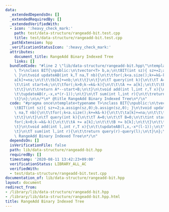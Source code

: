 ```yaml
---
data:
  _extendedDependsOn: []
  _extendedRequiredBy: []
  _extendedVerifiedWith:
  - icon: ':heavy_check_mark:'
    path: test/data-structure/rangeadd-bit.test.cpp
    title: test/data-structure/rangeadd-bit.test.cpp
  _pathExtension: hpp
  _verificationStatusIcon: ':heavy_check_mark:'
  attributes:
    document_title: RangeAdd Binary Indexed Tree
    links: []
  bundledCode: "#line 2 \"lib/data-structure/rangeadd-bit.hpp\"\ntemplate<typename\
    \ T>\nclass BIT{\npublic:\n\tvector<T> b,a;\n\tBIT(int sz){ sz+=2;a.assign(sz,0);b.assign(sz,0);\
    \ }\n\tvoid updateAB(int k,T na,T nb){\n\t\tfor(;k<a.size();k+=k&-k){\n\t\t\t\
    a[k]+=na;\n\t\t\tb[k]+=nb;\n\t\t}\n\t}\n\tT query(int k){\n\t\tT A=0;\n\t\tT B=0;\n\
    \t\tint start=k;\n\t\tfor(;k>0;k-=k&-k){\n\t\t\tA += a[k];\n\t\t\tB += b[k];\n\
    \t\t}\n\t\treturn A*--start+B;\n\t}\n\tvoid add(int l,int r,T x){\n\t\tupdateAB(l,x,-x*(l-1));\n\
    \t\tupdateAB(r,-x,x*(r-1));\n\t}\n\tT sum(int l,int r){\n\t\treturn query(r)-query(l);\n\
    \t}\n};\n\n/*\n* @title RangeAdd Binary Indexed Tree\n*/\n"
  code: "#pragma once\ntemplate<typename T>\nclass BIT{\npublic:\n\tvector<T> b,a;\n\
    \tBIT(int sz){ sz+=2;a.assign(sz,0);b.assign(sz,0); }\n\tvoid updateAB(int k,T\
    \ na,T nb){\n\t\tfor(;k<a.size();k+=k&-k){\n\t\t\ta[k]+=na;\n\t\t\tb[k]+=nb;\n\
    \t\t}\n\t}\n\tT query(int k){\n\t\tT A=0;\n\t\tT B=0;\n\t\tint start=k;\n\t\t\
    for(;k>0;k-=k&-k){\n\t\t\tA += a[k];\n\t\t\tB += b[k];\n\t\t}\n\t\treturn A*--start+B;\n\
    \t}\n\tvoid add(int l,int r,T x){\n\t\tupdateAB(l,x,-x*(l-1));\n\t\tupdateAB(r,-x,x*(r-1));\n\
    \t}\n\tT sum(int l,int r){\n\t\treturn query(r)-query(l);\n\t}\n};\n\n/*\n* @title\
    \ RangeAdd Binary Indexed Tree\n*/\n"
  dependsOn: []
  isVerificationFile: false
  path: lib/data-structure/rangeadd-bit.hpp
  requiredBy: []
  timestamp: '2020-08-11 13:42:23+09:00'
  verificationStatus: LIBRARY_ALL_AC
  verifiedWith:
  - test/data-structure/rangeadd-bit.test.cpp
documentation_of: lib/data-structure/rangeadd-bit.hpp
layout: document
redirect_from:
- /library/lib/data-structure/rangeadd-bit.hpp
- /library/lib/data-structure/rangeadd-bit.hpp.html
title: RangeAdd Binary Indexed Tree
---
```

